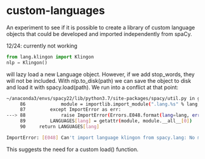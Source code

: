# custom-languages

An experiment to see if it is possible to create a library of custom language objects that could be developed and imported independently from spaCy. 

12/24: currently not working 
```python 
from lang.klingon import Klingon
nlp = Klingon()  
```
will lazy load a new Language object.  However, if we add stop_words, they will not be included.  With nlp.to_disk(path) we can save the object to disk and load it with spacy.load(path).  We run into a conflict at that point:
```bash
~/anaconda3/envs/spacy22/lib/python3.7/site-packages/spacy/util.py in get_lang_class(lang)
     86             module = importlib.import_module(".lang.%s" % lang, "spacy")
     87         except ImportError as err:
---> 88             raise ImportError(Errors.E048.format(lang=lang, err=err))
     89         LANGUAGES[lang] = getattr(module, module.__all__[0])
     90     return LANGUAGES[lang]

ImportError: [E048] Can't import language klingon from spacy.lang: No module named 'spacy.lang.klingon'
```
This suggests the need for a custom load() function.
